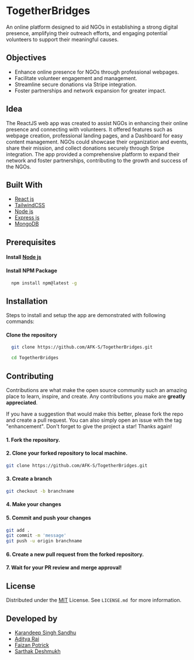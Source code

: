 
# TogetherBridges

An online platform designed to aid NGOs in establishing a strong digital presence, amplifying their outreach efforts, and engaging potential volunteers to support their meaningful causes.


## Objectives

- Enhance online presence for NGOs through professional webpages.
- Facilitate volunteer engagement and management.
- Streamline secure donations via Stripe integration.
- Foster partnerships and network expansion for greater impact.


## Idea

The ReactJS web app was created to assist NGOs in enhancing their online presence and connecting with volunteers. It offered features such as webpage creation, professional landing pages, and a Dashboard for easy content management. NGOs could showcase their organization and events, share their mission, and collect donations securely through Stripe integration. The app provided a comprehensive platform to expand their network and foster partnerships, contributing to the growth and success of the NGOs.


## Built With

- [React js](https://react.dev/)
- [TailwindCSS](https://tailwindcss.com/)
- [Node js](https://nodejs.org/en/)
- [Express js](https://www.expressjs.com/)
- [MongoDB](https://www.mongodb.com/)


## Prerequisites

#### Install [Node js](https://nodejs.org/en/)
#### Install NPM Package
```bash
  npm install npm@latest -g
```


## Installation

Steps to install and setup the app are demonstrated with following commands:

#### Clone the repository
```bash
  git clone https://github.com/AFK-S/TogetherBridges.git
```
```bash
  cd TogetherBridges
```


## Contributing

Contributions are what make the open source community such an amazing place to learn, inspire, and create. Any contributions you make are **greatly appreciated**.

If you have a suggestion that would make this better, please fork the repo and create a pull request. You can also simply open an issue with the tag "enhancement".
Don't forget to give the project a star! Thanks again!

#### 1. Fork the repository.
#### 2. Clone your forked repository to local machine.
```bash
git clone https://github.com/AFK-S/TogetherBridges.git
```
#### 3. Create a branch 
```bash
git checkout -b branchname
```
#### 4. Make your changes

#### 5. Commit and push your changes
```bash
git add . 
git commit -m 'message'
git push -u origin branchname
```
#### 6. Create a new pull request from the forked repository.

#### 7. Wait for your PR review and merge approval!


## License

Distributed under the [MIT](https://choosealicense.com/licenses/mit/) License. See `LICENSE.md `for more information.


## Developed by
- [Karandeep Singh Sandhu](https://github.com/Karan2310)
- [Aditya Rai](https://github.com/adi50920)
- [Faizan Potrick](https://github.com/FaizanPotrick)
- [Sarthak Deshmukh](https://github.com/SarthakDeshmukh13)
